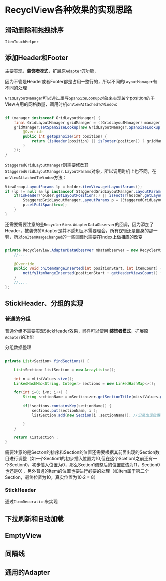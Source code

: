 # RecyclView各种效果的实现思路

## 滑动删除和拖拽排序

`ItemTouchHelper`

## 添加Header和Footer

主要实现，**装饰者模式**，扩展原`Adapter`的功能，

因为不管是Header或者Footer都是占用一整行的，所以不同的`LayoutManager`有不同的处理

`GridLayoutManager`可以通过重写`SpanSizeLookup`对象来实现某个position的子View占用的网格数量，调用时机`onViewAttachedToWindow`:

```java

if (manager instanceof GridLayoutManager) {
    final GridLayoutManager gridManager = ((GridLayoutManager) manager);
    gridManager.setSpanSizeLookup(new GridLayoutManager.SpanSizeLookup() {
        @Override
        public int getSpanSize(int position) {
            return (isHeader(position) || isFooter(position)) ? gridManager.getSpanCount() : 1;
        }
    });
}
```

`StaggeredGridLayoutManager`则需要修改其`StaggeredGridLayoutManager.LayoutParams`对象，所以调用时机上也不同，在`onViewAttachedToWindow`方法：

```java
ViewGroup.LayoutParams lp = holder.itemView.getLayoutParams();
if (lp != null && lp instanceof StaggeredGridLayoutManager.LayoutParams) {
    if(isHeader(holder.getLayoutPosition()) || isFooter(holder.getLayoutPosition())) {
        StaggeredGridLayoutManager.LayoutParams p = (StaggeredGridLayoutManager.LayoutParams) lp;
        p.setFullSpan(true);
    }
}
```

还需要需要注意的是`RecyclerView.AdapterDataObserver`的回调，因为添加了Header，被装饰的Adapter是并不感知且不需要理会，所有逻辑还是自身的那一套，所以`onItemRangeChanged`的一些回调也需要在Index上做相应的改变

```java

private RecyclerView.AdapterDataObserver mDataObserver = new RecyclerView.AdapterDataObserver() {
    //....

    @Override
    public void onItemRangeInserted(int positionStart, int itemCount) {
        notifyItemRangeInserted(positionStart + getHeaderViewsCount() + 1, itemCount);
    }
    //....
};
```

## StickHeader、分组的实现

### 普通的分组

普通分组不需要实现StickHeader效果，同样可以使用 **装饰者模式**，扩展原`Adapter`的功能

分组数据整理

```java

private List<Section> findSections() {

    List<Section> listSection = new ArrayList<>();

    int n = mListValues.size();
    LinkedHashMap<String, Integer> sections = new LinkedHashMap<>();

    for(int i=0; i<n; i++) {
        String sectionName = mSectionizer.getSectionTitle(mListValues.get(i));  //Sectionizer从外部注入，实现解偶

        if(!sections.containsKey(sectionName)) {
            sections.put(sectionName, i );
            listSection.add(new Section(i ,sectionName)); //记录出现位置和标题，后续还需要根据位置进行排序

        }
    }

    return listSection ;
}
```

需要注意的是Section的排序和Section的位置还需要根据其前面出现的Section数目进行调整（如一个Section1的初步插入位置为10,但在这个Scetion1之前还有一个Section0，初步插入位置为0，那么Section1调整后的位置应该为11，Section0也还是0），另外普通的Item的位置也要进行必要的处理（如Item属于第二个Section，最终位置为10，真实位置为10-2 = 8）

### StickHeader

通过`ItemDecoration`来实现

## 下拉刷新和自动加载

## EmptyView

## 间隔线

## 通用的Adapter

